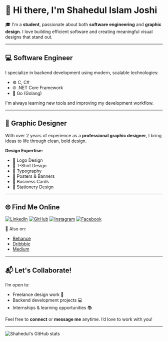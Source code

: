# 👋 Hi there, I'm Shahedul Islam Joshi

🎓 I'm a **student**, passionate about both **software engineering** and **graphic design**. I love building efficient software and creating meaningful visual designs that stand out.

---

## 💻 Software Engineer

I specialize in backend development using modern, scalable technologies:

- ⚙️ C, C#
- 🌐 .NET Core Framework
- 🚀 Go (Golang)

I'm always learning new tools and improving my development workflow.

---

## 🎨 Graphic Designer

With over 2 years of experience as a **professional graphic designer**, I bring ideas to life through clean, bold design.

**Design Expertise:**
- 🔸 Logo Design
- 🔸 T-Shirt Design
- 🔸 Typography
- 🔸 Posters & Banners
- 🔸 Business Cards
- 🔸 Stationery Design

---

## 🌐 Find Me Online

[![LinkedIn](https://img.shields.io/badge/LinkedIn-0077B5?style=for-the-badge&logo=linkedin&logoColor=white)](https://www.linkedin.com/in/shahedul-islam-joshi)
[![GitHub](https://img.shields.io/badge/GitHub-000000?style=for-the-badge&logo=github&logoColor=white)](https://github.com/shahedul-islam-joshi)
[![Instagram](https://img.shields.io/badge/Instagram-E4405F?style=for-the-badge&logo=instagram&logoColor=white)](https://www.instagram.com/shahedul_islam_joshi)
[![Facebook](https://img.shields.io/badge/Facebook-1877F2?style=for-the-badge&logo=facebook&logoColor=white)](https://www.facebook.com/islam.joshiii1133)

🔗 Also on:
- [Behance](https://www.behance.net/shahedul_islam_joshi)
- [Dribbble](https://dribbble.com/shahedul_islam_joshi)
- [Medium](https://medium.com/@shahedul_islam_joshi)

---

## 📬 Let's Collaborate!

I’m open to:
- Freelance design work 🎨
- Backend development projects 💻
- Internships & learning opportunities 📚

Feel free to **connect** or **message me** anytime. I’d love to work with you!

---

<!-- GitHub Stats (Optional) -->
![Shahedul's GitHub stats](https://github-readme-stats.vercel.app/api?username=shahedul-islam-joshi&show_icons=true&theme=radical)

